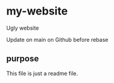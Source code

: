 # my-website

Ugly website

Update on main on Github before rebase

## purpose
This file is just a readme file.
